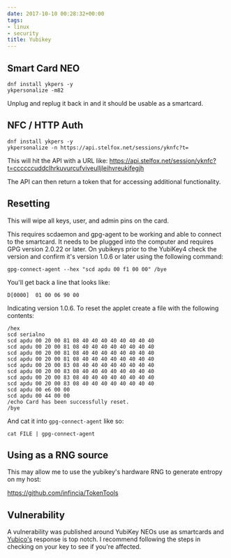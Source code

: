 ```yaml
---
date: 2017-10-10 00:28:32+00:00
tags:
- linux
- security
title: Yubikey
---
```


## Smart Card NEO

```
dnf install ykpers -y
ykpersonalize -m82
```

Unplug and replug it back in and it should be usable as a smartcard.

## NFC / HTTP Auth

```
dnf install ykpers -y
ykpersonalize -n https://api.stelfox.net/sessions/yknfc?t=
```

This will hit the API with a URL like: https://api.stelfox.net/session/yknfc?t=ccccccuddclhrkuvurcufviveulljleihvreukifegjh

The API can then return a token that for accessing additional functionality.

## Resetting

This will wipe all keys, user, and admin pins on the card.

This requires scdaemon and gpg-agent to be working and able to connect to the
smartcard. It needs to be plugged into the computer and requires GPG version
2.0.22 or later. On yubikeys prior to the YubiKey4 check the version and
confirm it's version 1.0.6 or later using the following command:

```
gpg-connect-agent --hex "scd apdu 00 f1 00 00" /bye
```

You'll get back a line that looks like:

```
D[0000]  01 00 06 90 00
```

Indicating version 1.0.6. To reset the applet create a file with the following
contents:

```
/hex
scd serialno
scd apdu 00 20 00 81 08 40 40 40 40 40 40 40 40
scd apdu 00 20 00 81 08 40 40 40 40 40 40 40 40
scd apdu 00 20 00 81 08 40 40 40 40 40 40 40 40
scd apdu 00 20 00 81 08 40 40 40 40 40 40 40 40
scd apdu 00 20 00 83 08 40 40 40 40 40 40 40 40
scd apdu 00 20 00 83 08 40 40 40 40 40 40 40 40
scd apdu 00 20 00 83 08 40 40 40 40 40 40 40 40
scd apdu 00 20 00 83 08 40 40 40 40 40 40 40 40
scd apdu 00 e6 00 00
scd apdu 00 44 00 00
/echo Card has been successfully reset.
/bye
```

And cat it into `gpg-connect-agent` like so:

```
cat FILE | gpg-connect-agent
```

## Using as a RNG source

This may allow me to use the yubikey's hardware RNG to generate entropy on my
host:

https://github.com/infincia/TokenTools

## Vulnerability

A vulnerability was published around YubiKey NEOs use as smartcards and
[Yubico's][1] response is top notch. I recommend following the steps in
checking on your key to see if you're affected.

[1]: https://developers.yubico.com/ykneo-openpgp/SecurityAdvisory%202015-04-14.html
